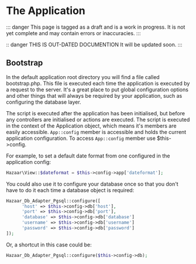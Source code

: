 # The Application

::: danger
This page is tagged as a draft and is a work in progress.  It is not yet complete and may contain errors or inaccuracies.
:::

:: danger
THIS IS OUT-DATED DOCUMENTION
It will be updated soon.
:::

## Bootstrap

In the default application root directory you will find a file called bootstrap.php. This file is executed each time the application is executed by a request to the server. It's a great place to put global configuration options and other things that will always be required by your application, such as configuring the database layer.

The script is executed after the application has been initialised, but before any controllers are initialised or actions are executed. The script is executed in the context of the Application object, which means it's members are easily accessible. `App::config` member is accessible and holds the current application configuration. To access `App::config` member use $this->config.

For example, to set a default date format from one configured in the application config:

```php
Hazaar\View::$dateformat = $this->config->app['dateformat'];
```

You could also use it to configure your database once so that you don't have to do it each time a database object is required:

```php
Hazaar_Db_Adapter_Pgsql::configure([
      'host' => $this->config->db['host'],
      'port' => $this->config->db['port'],
      'database' => $this->config->db['database']
      'username' => $this->config->db['username']
      'password' => $this->config->db['password']
]);
```

Or, a shortcut in this case could be:

```php
Hazaar_Db_Adapter_Pgsql::configure($this->config->db);
```